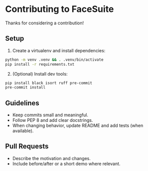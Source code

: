 # Contributing to FaceSuite


Thanks for considering a contribution!


## Setup
1. Create a virtualenv and install dependencies:
```bash
python -m venv .venv && . .venv/bin/activate
pip install -r requirements.txt
```
2. (Optional) Install dev tools:
```bash
pip install black isort ruff pre-commit
pre-commit install
```


## Guidelines
- Keep commits small and meaningful.
- Follow PEP 8 and add clear docstrings.
- When changing behavior, update README and add tests (when available).


## Pull Requests
- Describe the motivation and changes.
- Include before/after or a short demo where relevant.